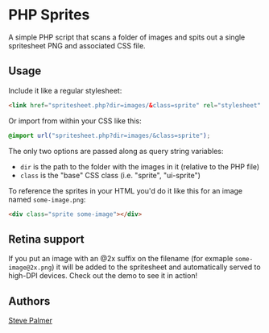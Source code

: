 # PHP Sprites

A simple PHP script that scans a folder of images and spits out a single spritesheet PNG and associated CSS file.

## Usage

Include it like a regular stylesheet:

```html
<link href="spritesheet.php?dir=images/&class=sprite" rel="stylesheet" type="text/css" />
```

Or import from within your CSS like this:

```css
@import url("spritesheet.php?dir=images/&class=sprite");
```

The only two options are passed along as query string variables:

- `dir` is the path to the folder with the images in it (relative to the PHP file)
- `class` is the "base" CSS class (i.e. "sprite", "ui-sprite")

To reference the sprites in your HTML you'd do it like this for an image named `some-image.png`:

```html
<div class="sprite some-image"></div>
```

## Retina support

If you put an image with an @2x suffix on the filename (for exmaple `some-image@2x.png`) it will be added to the spritesheet and automatically served to high-DPI devices. Check out the demo to see it in action!

## Authors

[Steve Palmer](https://github.com/spalmer)
